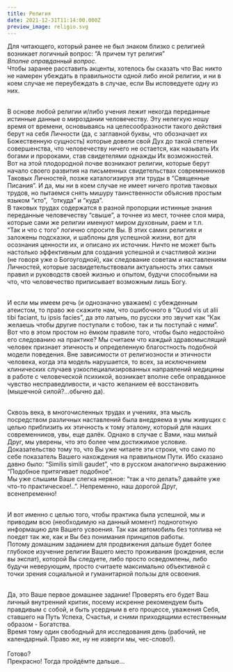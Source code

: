 ```yaml
---
title: Религия
date: 2021-12-31T11:14:00.000Z
preview_image: religio.svg
---
```

Для читающего, который ранее не был знаком близко с религией возникает логичный вопрос: “А причем тут религия”\
*Вполне оправданный вопрос.*\
Чтобы заранее расставить акценты, хотелось бы сказать что Вас никто не намерен убеждать в правильности одной либо иной религии, и ни в коем случае не переубеждать в случае, если Вы исповедуете одну из них. 

\
В основе любой религии и/либо учения лежит некогда переданные истинные данные о мироздании человечеству. Эту нелегкую ношу время от времени, основываясь на целесообразности такого действия берут на себя Личности (да, с заглавной буквы, что обозначает их Божественную сущность) которые довели свой Дух до такой степени совершенства, что человечеству ничего не остается, как называть Их богами и пророками, став свидетелями однажды Их возможностей. \
Вот на этой плодородной почве возникают религии, которые берут начало своего развития на письменных свидетельствах современников Таковых Личностей, позже каталогизируя эти труды в “Священные Писания”. И да, мы ни в коем случае не имеет ничего против таковых трудов, но пытаемся снять мишуру таинственности объяснив простым языком “кто”,  “откуда” и “куда”.\
В таковых трудах содержатся в разной пропорции истинные знания переданные человечеству “свыше”, а точнее из мест, точнее слоя мира, которые сами же религии именуют миром духовным, раем и т.п.\
“Так и что с того” логично спросите Вы. В этих самих религиях и заложены подсказки, и шаблоны для успешной жизни, вот для осознания ценности их, и описано их источник. Ничто не может быть настолько эффективным для создания успешной и счастливой жизни (не говоря уже о Богоугодной), как следование советам и наставлениям Личностей, которые засвидетельствовали актуальность этих самых правил и руководств своей жизнью и опытом, будучи способными на что, что человечество приписывает возможным лишь Богу.

\
И если мы имеем речь (и однозначно уважаем) с убежденным атеистом, то право же скажите нам, что ошибочного в “Quod vis ut alii tibi faciant, tu ipsis facies”, да это латынь, по русски это звучит как “Как желаешь чтобы другие поступали с тобою, так и ты поступай с ними”. Вот что в этом простом но ёмком правиле того, чтобы было недостойно его следованию на практике? Мы считаем что каждый здравомыслящий человек признает этичность и определенную благостность подобной модели поведения. Вне зависимости от религиозности и этичности человека, когда эта модель нарушается, то всех, за исключением клинических случаев узкоспециализированных направлений медицины в работе с человеческой психикой, возникает вполне себе оправданное чувство несправедливости, и часто желанием её восстановить (мышечной силой?...обычно да). 

\
Сквозь века, в многочисленных трудах и учениях, эта мысль посредством различных наставлений была внедряема в умы живущих с целью приблизить их этичность к тому эталону, который для наших современников, увы, еще далёк. Однако в случае с Вами, наш милый Друг, мы уверены, что это более чем достижимое условие. Доказательство тому то, что Вы уже читаете эти строки, что само по себе показатель Вашего нахождения на правильном Пути. Ибо сказано давно было: “Similis simili gaudet”, что в русском аналогично выражению “Подобное притягивает подобное”.\
Мы уже слышим Ваше слегка нервное: “так а что делать? давайте уже что-то практическое!..”. Непременно, наш дорогой Друг, всенепременно! 

\
И вот именно с целью того, чтобы практика была успешной, мы и приводим всю (необходимую на данный момент) подноготную информацию для Вашего усвоения. Так как автомобиль без топлива не поедет так же, как и Вы без понимания принципов работы.\
Потому домашним заданием для продвижения дальше будет более глубокое изучение религии Вашего место проживания (рождения, если вы экспат), которой Вы следуете, либо просто осведомлены, либо будучи неверующим, просто считаете максимально объективной с точки зрения социальной и гуманитарной пользы для освоения. 

\
Да, это Ваше первое домашнее задание! Проверять его будет Ваш личный внутренний критик, посему искренне рекомендуем быть правдивым с собой, и быть усердным в его процессе, уважения Себя, ставшего на Путь Успеха, Счастья, и сними приходящими естественным образом - Богатства.\
Время тому один свободный для исследования день (рабочий, не календарный. Право же, ну не изверги мы, чес-слово!).\
\
Готово?\
Прекрасно! Тогда пройдёмте дальше…
